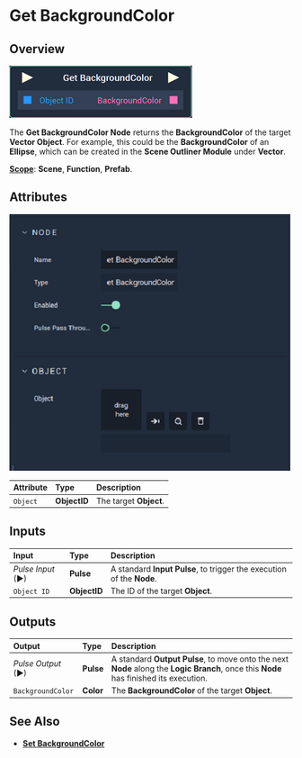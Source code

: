 # Get BackgroundColor

## Overview

![The Get BackgroundColor Node.](../../../.gitbook/assets/node-get-backgroundcolor.png)

The **Get BackgroundColor Node** returns the **BackgroundColor** of the target **Vector Object**. For example, this could be the **BackgroundColor** of an **Ellipse**, which can be created in the **Scene Outliner Module** under **Vector**.

[**Scope**](../../overview.md#scopes): **Scene**, **Function**, **Prefab**.

## Attributes

![The Get BackgroundColor Node Attributes.](../../../.gitbook/assets/node-get-backgroundcolor-attr.png)

| Attribute | Type | Description |
| :--- | :--- | :--- |
| `Object` | **ObjectID** | The target **Object**. |

## Inputs

| Input | Type | Description |
| :--- | :--- | :--- |
| _Pulse Input_ \(►\) | **Pulse** | A standard **Input Pulse**, to trigger the execution of the **Node**. |
| `Object ID` | **ObjectID** | The ID of the target **Object**. |

## Outputs

| Output | Type | Description |
| :--- | :--- | :--- |
| _Pulse Output_ \(►\) | **Pulse** | A standard **Output Pulse**, to move onto the next **Node** along the **Logic Branch**, once this **Node** has finished its execution. |
| `BackgroundColor` | **Color** | The **BackgroundColor** of the target **Object**. |

## See Also

* [**Set BackgroundColor**](setbackgroundcolor.md)

